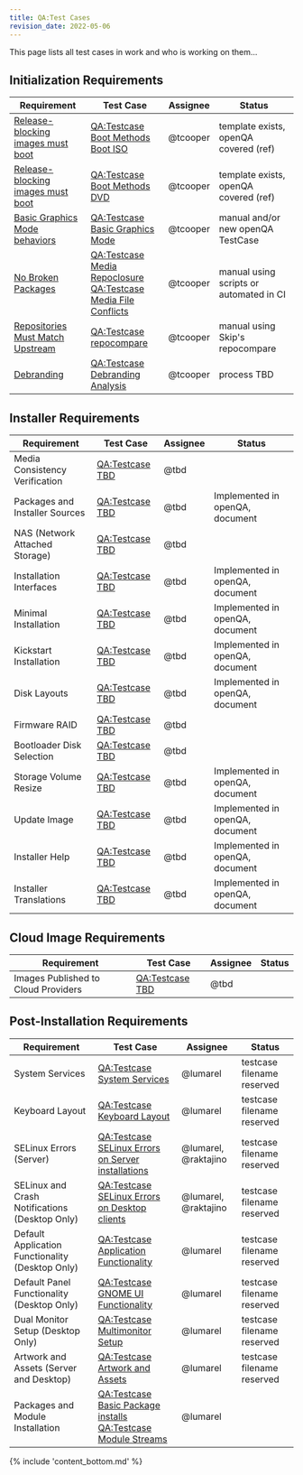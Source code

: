 ```yaml
---
title: QA:Test Cases
revision_date: 2022-05-06
---
```


This page lists all test cases in work and who is working on them...

## Initialization Requirements

| Requirement                                         | Test Case                                                                | Assignee                | Status                                  |
| --------------------------------------------------- | ------------------------------------------------------------------------ | ----------------------- | --------------------------------------- |
| [Release-blocking images must boot](9_release_criteria.md#release-blocking-images-must-boot) | [QA:Testcase Boot Methods Boot ISO](Testcase_Boot_Methods_Boot_Iso.md) | @tcooper | template exists, openQA covered (ref) |
| [Release-blocking images must boot](9_release_criteria.md#release-blocking-images-must-boot) | [QA:Testcase Boot Methods DVD](Testcase_Boot_Methods_Dvd.md) | @tcooper | template exists, openQA covered (ref) |
| [Basic Graphics Mode behaviors](9_release_criteria.md#basic-graphics-mode-behaviors) | [QA:Testcase Basic Graphics Mode](Testcase_Basic_Graphics_Mode.md) | @tcooper | manual and/or new openQA TestCase |
| [No Broken Packages](9_release_criteria.md#no-broken-packages) | [QA:Testcase Media Repoclosure](Testcase_Media_Repoclosure.md)<br>[QA:Testcase Media File Conflicts](Testcase_Media_File_Conflicts.md) | @tcooper | manual using scripts or automated in CI |
| [Repositories Must Match Upstream](9_release_criteria.md#repositories-must-match-upstream) | [QA:Testcase repocompare](Testcase_Repo_Compare.md) | @tcooper | manual using Skip's repocompare |
| [Debranding](9_release_criteria.md#debranding) | [QA:Testcase Debranding Analysis](Testcase_Debranding.md) | @tcooper | process TBD |


## Installer Requirements

| Requirement                                         | Test Case                                                                | Assignee                | Status                                  |
| --------------------------------------------------- | ------------------------------------------------------------------------ | ----------------------- | --------------------------------------- |
| Media Consistency Verification                      | [QA:Testcase TBD](Testcase_Template.md)                                  | @tbd                    |                                         |
| Packages and Installer Sources                      | [QA:Testcase TBD](Testcase_Template.md)                                  | @tbd                    | Implemented in openQA, document         |
| NAS (Network Attached Storage)                      | [QA:Testcase TBD](Testcase_Template.md)                                  | @tbd                    |                                         |
| Installation Interfaces                             | [QA:Testcase TBD](Testcase_Template.md)                                  | @tbd                    | Implemented in openQA, document         |
| Minimal Installation                                | [QA:Testcase TBD](Testcase_Template.md)                                  | @tbd                    | Implemented in openQA, document         |
| Kickstart Installation                              | [QA:Testcase TBD](Testcase_Template.md)                                  | @tbd                    | Implemented in openQA, document         |
| Disk Layouts                                        | [QA:Testcase TBD](Testcase_Template.md)                                  | @tbd                    | Implemented in openQA, document         |
| Firmware RAID                                       | [QA:Testcase TBD](Testcase_Template.md)                                  | @tbd                    |                                         |
| Bootloader Disk Selection                           | [QA:Testcase TBD](Testcase_Template.md)                                  | @tbd                    |                                         |
| Storage Volume Resize                               | [QA:Testcase TBD](Testcase_Template.md)                                  | @tbd                    | Implemented in openQA, document         |
| Update Image                                        | [QA:Testcase TBD](Testcase_Template.md)                                  | @tbd                    | Implemented in openQA, document         |
| Installer Help                                      | [QA:Testcase TBD](Testcase_Template.md)                                  | @tbd                    | Implemented in openQA, document         |
| Installer Translations                              | [QA:Testcase TBD](Testcase_Template.md)                                  | @tbd                    | Implemented in openQA, document         |


## Cloud Image Requirements

| Requirement                                         | Test Case                                                                | Assignee                | Status                                  |
| --------------------------------------------------- | ------------------------------------------------------------------------ | ----------------------- | --------------------------------------- |
| Images Published to Cloud Providers                 | [QA:Testcase TBD](Testcase_Template.md)                                  | @tbd                    |                                         |


## Post-Installation Requirements

| Requirement                                         | Test Case                                                                                                         | Assignee                | Status                                  |
| --------------------------------------------------- | ----------------------------------------------------------------------------------------------------------------- | ----------------------- | --------------------------------------- |
| System Services                                     | [QA:Testcase System Services](Testcase_Template.md)                                                               | @lumarel                | testcase filename reserved              |
| Keyboard Layout                                     | [QA:Testcase Keyboard Layout](Testcase_Template.md)                                                               | @lumarel                | testcase filename reserved              |
| SELinux Errors (Server)                             | [QA:Testcase SELinux Errors on Server installations](Testcase_Template.md)                                        | @lumarel, @raktajino    | testcase filename reserved              |
| SELinux and Crash Notifications (Desktop Only)      | [QA:Testcase SELinux Errors on Desktop clients](Testcase_Template.md)                                             | @lumarel, @raktajino    | testcase filename reserved              |
| Default Application Functionality (Desktop Only)    | [QA:Testcase Application Functionality](Testcase_Template.md)                                                     | @lumarel                | testcase filename reserved              |
| Default Panel Functionality (Desktop Only)          | [QA:Testcase GNOME UI Functionality](Testcase_Template.md)                                                        | @lumarel                | testcase filename reserved              |
| Dual Monitor Setup (Desktop Only)                   | [QA:Testcase Multimonitor Setup](Testcase_Template.md)                                                            | @lumarel                | testcase filename reserved              |
| Artwork and Assets (Server and Desktop)             | [QA:Testcase Artwork and Assets](Testcase_Template.md)                                                            | @lumarel                | testcase filename reserved              |
| Packages and Module Installation                    | [QA:Testcase Basic Package installs](Testcase_Template.md)<br>[QA:Testcase Module Streams](Testcase_Template.md)  | @lumarel                |                                         |


{% include 'content_bottom.md' %}
